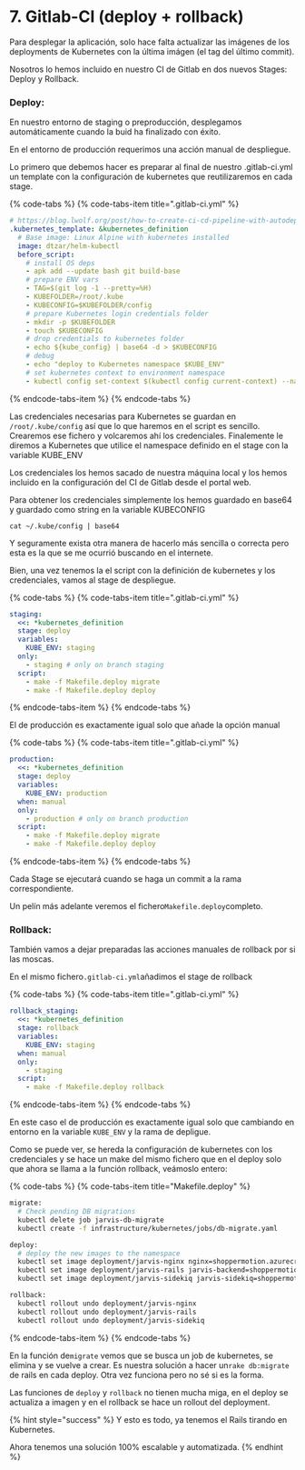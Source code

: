 # 7. Gitlab-CI \(deploy + rollback\)

Para desplegar la aplicación, solo hace falta actualizar las imágenes de los deployments de Kubernetes con la última imágen \(el tag del último commit\).

Nosotros lo hemos incluido en nuestro CI de Gitlab en dos nuevos Stages: Deploy y Rollback.

### Deploy:

En nuestro entorno de staging o preproducción, desplegamos automáticamente cuando la buid ha finalizado con éxito.

En el entorno de producción requerimos una acción manual de despliegue.

Lo primero que debemos hacer es preparar al final de nuestro .gitlab-ci.yml un template con la configuración de kubernetes que reutilizaremos en cada stage.

{% code-tabs %}
{% code-tabs-item title=".gitlab-ci.yml" %}
```yaml
# https://blog.lwolf.org/post/how-to-create-ci-cd-pipeline-with-autodeploy-k8s-gitlab-helm/
.kubernetes_template: &kubernetes_definition
  # Base image: Linux Alpine with kubernetes installed
  image: dtzar/helm-kubectl
  before_script:
    # install OS deps
    - apk add --update bash git build-base
    # prepare ENV vars
    - TAG=$(git log -1 --pretty=%H)
    - KUBEFOLDER=/root/.kube
    - KUBECONFIG=$KUBEFOLDER/config
    # prepare Kubernetes login credentials folder
    - mkdir -p $KUBEFOLDER
    - touch $KUBECONFIG
    # drop credentials to kubernetes folder
    - echo ${kube_config} | base64 -d > $KUBECONFIG
    # debug
    - echo "deploy to Kubernetes namespace $KUBE_ENV"
    # set kubernetes context to environment namespace
    - kubectl config set-context $(kubectl config current-context) --namespace=$KUBE_ENV
```
{% endcode-tabs-item %}
{% endcode-tabs %}

Las credenciales necesarias para Kubernetes se guardan en `/root/.kube/config` así que lo que haremos en el script es sencillo. Crearemos ese fichero y volcaremos ahí los credenciales. Finalemente le diremos a Kubernetes que utilice el namespace definido en el stage con la variable KUBE\_ENV



Los credenciales los hemos sacado de nuestra máquina local y los hemos incluido en la configuración del CI de Gitlab desde el portal web.

Para obtener los credenciales simplemente los hemos guardado en base64 y guardado como string en la variable KUBECONFIG

`cat ~/.kube/config | base64`

Y seguramente exista otra manera de hacerlo más sencilla o correcta pero esta es la que se me ocurrió buscando en el internete.

Bien, una vez tenemos la el script con la definición de kubernetes y los credenciales, vamos al stage de despliegue.

{% code-tabs %}
{% code-tabs-item title=".gitlab-ci.yml" %}
```yaml
staging:
  <<: *kubernetes_definition
  stage: deploy
  variables:
    KUBE_ENV: staging
  only:
    - staging # only on branch staging
  script:
    - make -f Makefile.deploy migrate
    - make -f Makefile.deploy deploy
```
{% endcode-tabs-item %}
{% endcode-tabs %}

El de producción es exactamente igual solo que añade la opción manual

{% code-tabs %}
{% code-tabs-item title=".gitlab-ci.yml" %}
```yaml
production:
  <<: *kubernetes_definition
  stage: deploy
  variables:
    KUBE_ENV: production
  when: manual
  only:
    - production # only on branch production
  script:
    - make -f Makefile.deploy migrate
    - make -f Makefile.deploy deploy
```
{% endcode-tabs-item %}
{% endcode-tabs %}



Cada Stage se ejecutará cuando se haga un commit a la rama correspondiente.



Un pelín más adelante veremos el fichero`Makefile.deploy`completo.

### Rollback:

También vamos a dejar preparadas las acciones manuales de rollback por si las moscas.

En el mismo fichero`.gitlab-ci.yml`añadimos el stage de rollback

{% code-tabs %}
{% code-tabs-item title=".gitlab-ci.yml" %}
```yaml
rollback_staging:
  <<: *kubernetes_definition
  stage: rollback
  variables:
    KUBE_ENV: staging
  when: manual
  only:
    - staging
  script:
    - make -f Makefile.deploy rollback
```
{% endcode-tabs-item %}
{% endcode-tabs %}



En este caso el de producción es exactamente igual solo que cambiando en entorno en la variable `KUBE_ENV` y la rama de depligue.

Como se puede ver, se hereda la configuración de kubernetes con los credenciales y se hace un make del mismo fichero que en el deploy solo que ahora se llama a la función rollback, veámoslo entero:

{% code-tabs %}
{% code-tabs-item title="Makefile.deploy" %}
```bash
migrate:
  # Check pending DB migrations
  kubectl delete job jarvis-db-migrate
  kubectl create -f infrastructure/kubernetes/jobs/db-migrate.yaml

deploy:
  # deploy the new images to the namespace
  kubectl set image deployment/jarvis-nginx nginx=shoppermotion.azurecr.io/jarvis/web:${TAG}
  kubectl set image deployment/jarvis-rails jarvis-backend=shoppermotion.azurecr.io/jarvis/app:${TAG}
  kubectl set image deployment/jarvis-sidekiq jarvis-sidekiq=shoppermotion.azurecr.io/jarvis/sidekiq:${TAG}

rollback:
  kubectl rollout undo deployment/jarvis-nginx
  kubectl rollout undo deployment/jarvis-rails
  kubectl rollout undo deployment/jarvis-sidekiq
```
{% endcode-tabs-item %}
{% endcode-tabs %}

En la función de`migrate` vemos que se busca un job de kubernetes, se elimina y se vuelve a crear. Es nuestra solución a hacer un`rake db:migrate` de rails en cada deploy. Otra vez funciona pero no sé si es la forma.

Las funciones de `deploy` y `rollback` no tienen mucha miga, en el deploy se actualiza a imagen y en el rollback se hace un rollout del deployment.

{% hint style="success" %}
Y esto es todo, ya tenemos el Rails tirando en Kubernetes.

Ahora tenemos una solución 100% escalable y automatizada.
{% endhint %}

